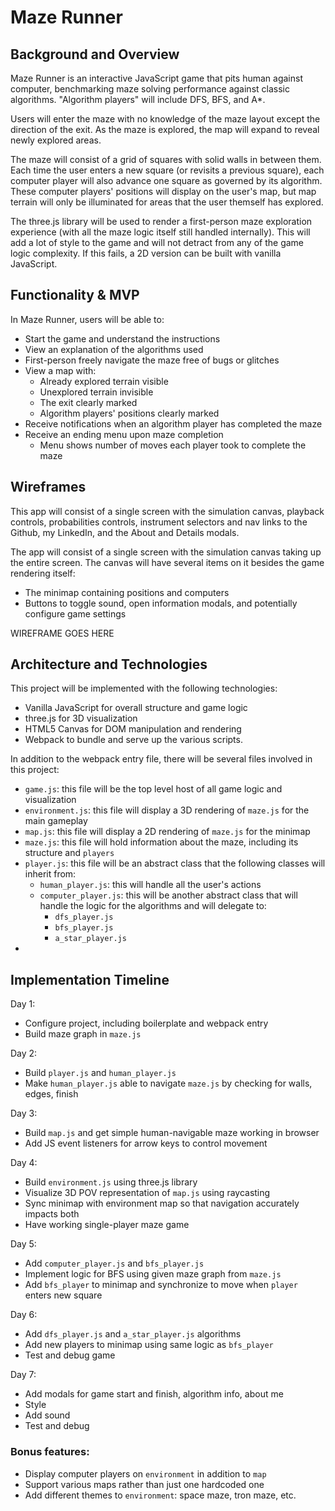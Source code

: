 # Maze Runner


## Background and Overview
Maze Runner is an interactive JavaScript game that pits human against computer, benchmarking maze solving performance against classic algorithms. "Algorithm players" will include DFS, BFS, and A*.

Users will enter the maze with no knowledge of the maze layout except the direction of the exit. As the maze is explored, the map will expand to reveal newly explored areas.

The maze will consist of a grid of squares with solid walls in between them. Each time the user enters a new square (or revisits a previous square), each computer player will also advance one square as governed by its algorithm. These computer players' positions will display on the user's map, but map terrain will only be illuminated for areas that the user themself has explored.

The three.js library will be used to render a first-person maze exploration experience (with all the maze logic itself still handled internally). This will add a lot of style to the game and will not detract from any of the game logic complexity. If this fails, a 2D version can be built with vanilla JavaScript.


## Functionality & MVP
In Maze Runner, users will be able to:

* Start the game and understand the instructions
* View an explanation of the algorithms used
* First-person freely navigate the maze free of bugs or glitches
* View a map with:
  * Already explored terrain visible
  * Unexplored terrain invisible
  * The exit clearly marked
  * Algorithm players' positions clearly marked
* Receive notifications when an algorithm player has completed the maze
* Receive an ending menu upon maze completion
  * Menu shows number of moves each player took to complete the maze

## Wireframes
This app will consist of a single screen with the simulation canvas, playback controls, probabilities controls, instrument selectors and nav links to the Github, my LinkedIn, and the About and Details modals.

The app will consist of a single screen with the simulation canvas taking up the entire screen. The canvas will have several items on it besides the game rendering itself:
  * The minimap containing positions and computers
  * Buttons to toggle sound, open information modals, and potentially configure game settings

WIREFRAME GOES HERE

## Architecture and Technologies
This project will be implemented with the following technologies:

* Vanilla JavaScript for overall structure and game logic
* three.js for 3D visualization
* HTML5 Canvas for DOM manipulation and rendering
* Webpack to bundle and serve up the various scripts.

In addition to the webpack entry file, there will be several files involved in this project:
* `game.js`: this file will be the top level host of all game logic and visualization
* `environment.js`: this file will display a 3D rendering of `maze.js` for the main gameplay
* `map.js`: this file will display a 2D rendering of `maze.js` for the minimap
* `maze.js`: this file will hold information about the maze, including its structure and `players`
* `player.js`: this file will be an abstract class that the following classes will inherit from:
  * `human_player.js`: this will handle all the user's actions
  * `computer_player.js`: this will be another abstract class that will handle the logic for the algorithms and will delegate to:
    * `dfs_player.js`
    * `bfs_player.js`
    * `a_star_player.js`
* 

## Implementation Timeline
Day 1:
  * Configure project, including boilerplate and webpack entry
  * Build maze graph in `maze.js`

Day 2:
  * Build `player.js` and `human_player.js`
  * Make `human_player.js` able to navigate `maze.js` by checking for walls, edges, finish
  
Day 3: 
  * Build `map.js` and get simple human-navigable maze working in browser
  * Add JS event listeners for arrow keys to control movement
  
Day 4:
  * Build `environment.js` using three.js library
  * Visualize 3D POV representation of `map.js` using raycasting
  * Sync minimap with environment map so that navigation accurately impacts both
  * Have working single-player maze game

Day 5: 
  * Add `computer_player.js` and `bfs_player.js`
  * Implement logic for BFS using given maze graph from `maze.js`
  * Add `bfs_player` to minimap and synchronize to move when `player` enters new square
  
Day 6: 
  * Add `dfs_player.js` and `a_star_player.js` algorithms
  * Add new players to minimap using same logic as `bfs_player`
  * Test and debug game

Day 7:
  * Add modals for game start and finish, algorithm info, about me
  * Style
  * Add sound
  * Test and debug
  

### Bonus features:
 * Display computer players on `environment` in addition to `map`
 * Support various maps rather than just one hardcoded one
 * Add different themes to `environment`: space maze, tron maze, etc.
